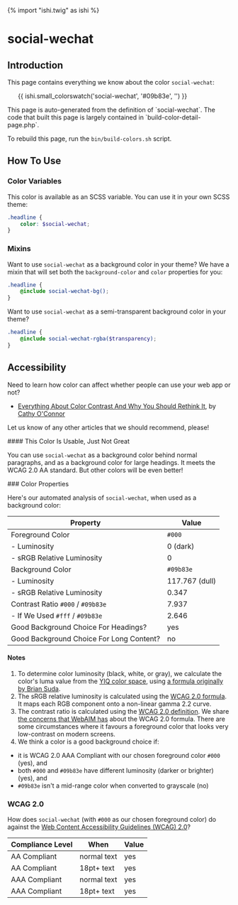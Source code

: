 {% import "ishi.twig" as ishi %}
# social-wechat

## Introduction

This page contains everything we know about the color `social-wechat`:

<div class="grid">
    <div class="cell">
        <div class="swatch">
            <ul>
                {{ ishi.small_colorswatch('social-wechat', '#09b83e', '') }}
            </ul>
        </div>
    </div>
</div>

<div class="callout attention" markdown="1">
This page is auto-generated from the definition of `social-wechat`. The code that built this page is largely contained in `build-color-detail-page.php`.

To rebuild this page, run the `bin/build-colors.sh` script.
</div>

## How To Use

### Color Variables

This color is available as an SCSS variable. You can use it in your own SCSS theme:

```scss
.headline {
    color: $social-wechat;
}
```

### Mixins

Want to use `social-wechat` as a background color in your theme? We have a mixin that will set both the `background-color` and `color` properties for you:

```scss
.headline {
    @include social-wechat-bg();
}
```

Want to use `social-wechat` as a semi-transparent background color in your theme?

```scss
.headline {
    @include social-wechat-rgba($transparency);
}
```

## Accessibility

Need to learn how color can affect whether people can use your web app or not?

* [Everything About Color Contrast And Why You Should Rethink It](https://www.smashingmagazine.com/2014/10/color-contrast-tips-and-tools-for-accessibility/), by [Cathy O'Connor](http://www.twitter.com/cagocon)

Let us know of any other articles that we should recommend, please!
<div class="callout warning" markdown="1">
#### This Color Is Usable, Just Not Great

You can use `social-wechat` as a background color behind normal paragraphs, and as a background color for large headings. It meets the WCAG 2.0 AA standard. But other colors will be even better!
</div>
### Color Properties

Here's our automated analysis of `social-wechat`, when used as a background color:

Property | Value
---------|------
Foreground Color | `#000`
- Luminosity | 0 (dark)
- sRGB Relative Luminosity | 0
Background Color | `#09b83e`
- Luminosity | 117.767 (dull)
- sRGB Relative Luminosity | 0.347
Contrast Ratio `#000` / `#09b83e` | 7.937
- If We Used `#fff` / `#09b83e` | 2.646
Good Background Choice For Headings? | yes
Good Background Choice For Long Content? | no

#### Notes

1. To determine color luminosity (black, white, or gray), we calculate the color's luma value from the [YIQ color space](https://en.wikipedia.org/wiki/YIQ), using [a formula originally by Brian Suda](https://24ways.org/2010/calculating-color-contrast/).
1. The sRGB relative luminosity is calculated using the [WCAG 2.0 formula](https://www.w3.org/TR/WCAG20/#relativeluminancedef). It maps each RGB component onto a non-linear gamma 2.2 curve.
1. The contrast ratio is calculated using the [WCAG 2.0 definition](https://www.w3.org/TR/2008/REC-WCAG20-20081211/#contrast-ratiodef). We share [the concerns that WebAIM has](http://webaim.org/blog/wcag-2-1-feedback/) about the WCAG 2.0 formula. There are some circumstances where it favours a foreground color that looks very low-contrast on modern screens.
1. We think a color is a good background choice if:
  - it is WCAG 2.0 AAA Compliant with our chosen foreground color `#000` (yes), and
  - both `#000` and `#09b83e` have different luminosity (darker or brighter) (yes), and
  - `#09b83e` isn't a mid-range color when converted to grayscale (no)

### WCAG 2.0

How does `social-wechat` (with `#000` as our chosen foreground color) do against the [Web Content Accessibility Guidelines (WCAG) 2.0](https://www.w3.org/TR/WCAG20/)?

Compliance Level | When | Value
-----------------|------|------
AA Compliant | normal text | yes
AA Compliant | 18pt+ text | yes
AAA Compliant | normal text | yes
AAA Compliant | 18pt+ text | yes